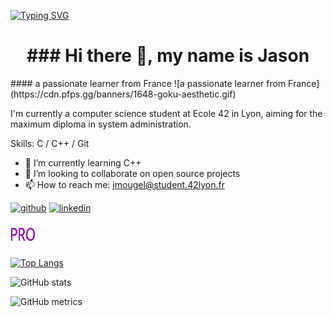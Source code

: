 [![Typing SVG](https://readme-typing-svg.demolab.com/?lines=Welcome+to+my+profile)](https://git.io/typing-svg)
<h1 align=center> ### Hi there 👋, my name is Jason </h1>
#### a passionate learner from France
![a passionate learner from France](https://cdn.pfps.gg/banners/1648-goku-aesthetic.gif)

I'm currently a computer science student at Ecole 42 in Lyon, aiming for the maximum diploma in system administration.

Skills: C / C++ / Git

- 🌱 I’m currently learning C++ 
- 👯 I’m looking to collaborate on open source projects 
- 📫 How to reach me: jmougel@student.42lyon.fr 


[<img src='https://cdn.jsdelivr.net/npm/simple-icons@3.0.1/icons/github.svg' alt='github' height='40'>](https://github.com/https://github.com/jasonmgl/)  [<img src='https://cdn.jsdelivr.net/npm/simple-icons@3.0.1/icons/linkedin.svg' alt='linkedin' height='40'>](https://www.linkedin.com/in/https://www.linkedin.com/in/jason-m-19ab68285//)  

<a href='https://github.com/pricing'><img src='https://raw.githubusercontent.com/acervenky/animated-github-badges/master/assets/pro.gif' width='40' height='40'></a> 

[![Top Langs](https://github-readme-stats.vercel.app/api/top-langs/?username=https://github.com/jasonmgl/)](https://github.com/anuraghazra/github-readme-stats)

![GitHub stats](https://github-readme-stats.vercel.app/api?username=https://github.com/jasonmgl/&show_icons=true)  

![GitHub metrics](https://metrics.lecoq.io/https://github.com/jasonmgl/)  
